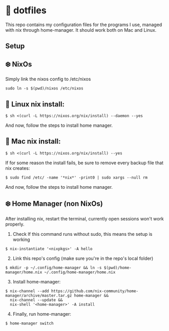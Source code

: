 # 📓 dotfiles

This repo contains my configuration files for the programs I use, managed with nix through home-manager.
It should work both on Mac and Linux.

##  Setup
## ❄️ NixOs
Simply link the nixos config to /etc/nixos
```
sudo ln -s $(pwd)/nixos /etc/nixos
```
## 🐧 Linux  nix install:
```
$ sh <(curl -L https://nixos.org/nix/install) --daemon --yes
```

And now, follow the steps to install home manager.
## 🍎 Mac nix install:
```
$ sh <(curl -L https://nixos.org/nix/install) --yes
```

If for some reason the install fails, be sure to remove every
backup file that nix creates:
```
$ sudo find /etc/ -name '*nix*' -print0 | sudo xargs --null rm
```
And now, follow the steps to install home manager.

## ❄️  Home Manager (non NixOs)
After installing nix, restart the terminal, currently open sessions won't work properly.
1. Check If this command runs without sudo, this means the setup is working
```
$ nix-instantiate '<nixpkgs>' -A hello
```
2. Link this repo's config (make sure you're in the repo's local folder)
```
$ mkdir -p ~/.config/home-manager && ln -s $(pwd)/home-manager/home.nix ~/.config/home-manager/home.nix
```
3. Install home-manager:
```
$ nix-channel --add https://github.com/nix-community/home-manager/archive/master.tar.gz home-manager &&
  nix-channel --update &&
  nix-shell '<home-manager>' -A install
```
4. Finally, run home-manager:
```
$ home-manager switch
```
